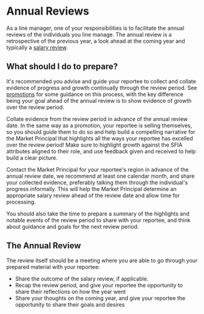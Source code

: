 # Annual Reviews

As a line manager, one of your responsibilities is to facilitate the annual reviews of the individuals you line manage. The annual review is a retrospective of the previous year, a look ahead at the coming year and typically a [salary review](../compensation/salary_reviews.md).

## What should I do to prepare?

It's recommended you advise and guide your reportee to collect and collate evidence of progress and growth continually through the review period. See [promotions](./promotions.md) for some guidance on this process, with the key difference being your goal ahead of the annual review is to show evidence of growth over the review period.

Collate evidence from the review period in advance of the annual review date. In the same way as a promotion, your reportee is selling themselves, so you should guide them to do so and help build a compelling narrative for the Market Principal that highlights all the ways your reportee has excelled over the review period! Make sure to highlight growth against the SFIA attributes aligned to their role, and use feedback given and received to help build a clear picture.

Contact the Market Principal for your reportee's region in advance of the annual review date, we recommend at least one calendar month, and share your collected evidence, preferably talking them through the individual's progress informally. This will help the Market Principal determine an appropriate salary review ahead of the review date and allow time for processing.

You should also take the time to prepare a summary of the highlights and notable events of the review period to share with your reportee, and think about guidance and goals for the next review period.

## The Annual Review

The review itself should be a meeting where you are able to go through your prepared material with your reportee:
 - Share the outcome of the salary review, if applicable.
 - Recap the review period, and give your reportee the opportunity to share their reflections on how the year went
 - Share your thoughts on the coming year, and give your reportee the opportunity to share their goals and desires
